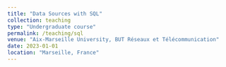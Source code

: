 ```yaml
---
title: "Data Sources with SQL"
collection: teaching
type: "Undergraduate course"
permalink: /teaching/sql
venue: "Aix-Marseille University, BUT Réseaux et Télécommunication"
date: 2023-01-01
location: "Marseille, France"
---
```




